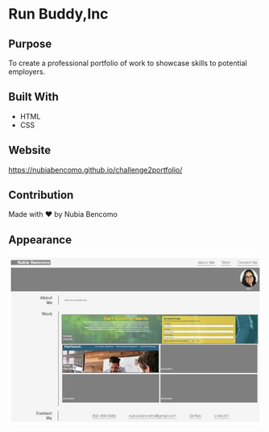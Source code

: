 # Run Buddy,Inc

## Purpose
To create a professional portfolio of work to showcase skills to potential employers. 

## Built With
* HTML
* CSS

## Website
https://nubiabencomo.github.io/challenge2portfolio/

## Contribution
Made with ❤️ by Nubia Bencomo

## Appearance
![](assets/appearance.jpg)
